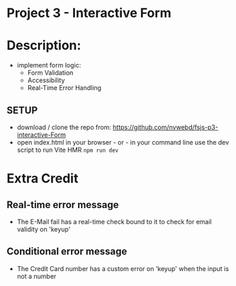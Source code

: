# Project 3 - Interactive Form

# Description:

- implement form logic:
  - Form Validation
  - Accessibility
  - Real-Time Error Handling

## SETUP

- download / clone the repo from: https://github.com/nvwebd/fsjs-p3-interactive-Form
- open index.html in your browser - or - in your command line use the dev script to run Vite HMR `npm run dev`

# Extra Credit

## Real-time error message

- The E-Mail fail has a real-time check bound to it to check for email validity on 'keyup'

## Conditional error message

- The Credit Card number has a custom error on 'keyup' when the input is not a number
